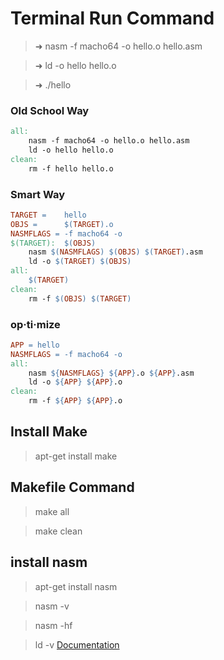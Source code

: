 # Terminal Run Command
> ➜  nasm -f macho64 -o hello.o hello.asm 

> ➜  ld -o hello hello.o

> ➜  ./hello

### Old School Way
```Makefile
all:
    nasm -f macho64 -o hello.o hello.asm
    ld -o hello hello.o
clean:
	rm -f hello hello.o
```


### Smart Way
```Makefile
TARGET =	hello
OBJS =		$(TARGET).o
NASMFLAGS = -f macho64 -o
$(TARGET):	$(OBJS)
	nasm $(NASMFLAGS) $(OBJS) $(TARGET).asm
	ld -o $(TARGET) $(OBJS)
all:
	$(TARGET)
clean:
	rm -f $(OBJS) $(TARGET)
```

### op·ti·mize
```Makefile
APP = hello
NASMFLAGS = -f macho64 -o
all:
	nasm ${NASMFLAGS} ${APP}.o ${APP}.asm
	ld -o ${APP} ${APP}.o
clean:
	rm -f ${APP} ${APP}.o
```

## Install Make

> apt-get install make

## Makefile Command


> make all

> make clean



## install nasm

> apt-get install nasm

> nasm -v

> nasm -hf

> ld -v
[Documentation](https://lord.io/blog/2014/assembly-on-osx/)

